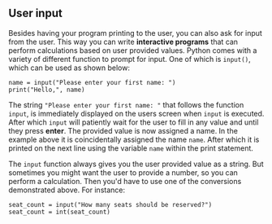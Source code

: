 ## User input

Besides having your program printing to the user, you can also ask for input from the user. This way you can write **interactive programs** that can perform calculations based on user provided values. Python comes with a variety of different function to prompt for input. One of which is `input()`, which can be used as shown below:

    name = input("Please enter your first name: ")
    print("Hello,", name)


The string `"Please enter your first name: "` that follows the function `input`, is immediately displayed on the users screen when `input` is executed. After which `input` will patiently wait for the user to fill in any value and until they press **enter**. The provided value is now assigned a name. In the example above it is coincidentally assigned the name `name`. After which it is printed on the next line using the variable `name` within the print statement.

The `input` function always gives you the user provided value as a string. But sometimes you might want the user to provide a number, so you can perform a calculation. Then you'd have to use one of the conversions demonstrated above. For instance:

    seat_count = input("How many seats should be reserved?")
    seat_count = int(seat_count)
